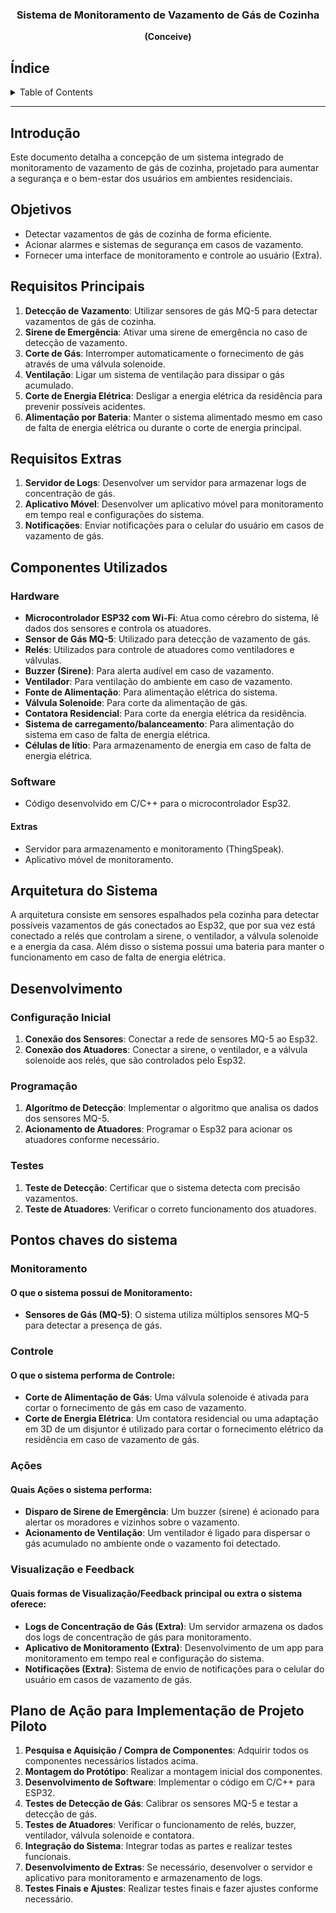 <!-- PROJECT LOGO -->
<div align="center">
  <h3 align="center">Sistema de Monitoramento de Vazamento de Gás de Cozinha</h3>

  <p align="center">
    <strong>(Conceive)</strong>
    <br />
</div>

## Índice

<!-- TABLE OF CONTENTS -->
<details>
  <summary>Table of Contents</summary>
  <ol>
    <li>
      <a href="#introdução">Introdução</a>
    </li>
    <li>
      <a href="#objetivos">Objetivos</a>
    </li>
    <li>
      <a href="#requisitos-principais">Requisitos Principais</a>
    </li>
    <li>
      <a href="#requisitos-extras">Requisitos Extras</a>
    </li>
    <li>
      <a href="#componentes-utilizados">Componentes Utilizados</a>
      <ul>
        <li><a href="#hardware">Hardware</a></li>
        <li><a href="#software">Software</a></li>
      </ul>
    </li>
    <li>
      <a href="#arquitetura-do-sistema">Arquitetura do Sistema</a>
    </li>
    <li>
      <a href="#desenvolvimento">Desenvolvimento</a>
      <ul>
        <li><a href="#configuração-inicial">Configuração Inicial</a></li>
        <li><a href="#programação">Programação</a></li>
        <li><a href="#testes">Testes</a></li>
      </ul>
    </li>
    <li>
      <a href="#pontos-chaves-do-sistema">Pontos Chaves do Sistema</a>
      <ul>
        <li><a href="#monitoramento">Monitoramento</a></li>
        <li><a href="#controle">Controle</a></li>
        <li><a href="#ações">Ações</a></li>
        <li><a href="#visualização-e-feedback">Visualização / Feedback</a></li>
      </ul>
    </li>
    <li>
      <a href="#plano-de-ação-para-implementação-de-projeto-piloto">Plano de Ação para Implementação de Projeto Piloto</a>
    </li>
  </ol>
</details>


---

## Introdução

Este documento detalha a concepção de um sistema integrado de monitoramento de vazamento de gás de cozinha, projetado para aumentar a segurança e o bem-estar dos usuários em ambientes residenciais.

## Objetivos

- Detectar vazamentos de gás de cozinha de forma eficiente.
- Acionar alarmes e sistemas de segurança em casos de vazamento.
- Fornecer uma interface de monitoramento e controle ao usuário (Extra).

## Requisitos Principais

1. **Detecção de Vazamento**: Utilizar sensores de gás MQ-5 para detectar vazamentos de gás de cozinha.
2. **Sirene de Emergência**: Ativar uma sirene de emergência no caso de detecção de vazamento.
3. **Corte de Gás**: Interromper automaticamente o fornecimento de gás através de uma válvula solenoide.
4. **Ventilação**: Ligar um sistema de ventilação para dissipar o gás acumulado.
5. **Corte de Energia Elétrica**: Desligar a energia elétrica da residência para prevenir possíveis acidentes.
6. **Alimentação por Bateria**: Manter o sistema alimentado mesmo em caso de falta de energia elétrica ou durante o corte de energia principal.

## Requisitos Extras

1. **Servidor de Logs**: Desenvolver um servidor para armazenar logs de concentração de gás.
2. **Aplicativo Móvel**: Desenvolver um aplicativo móvel para monitoramento em tempo real e configurações do sistema.
3. **Notificações**: Enviar notificações para o celular do usuário em casos de vazamento de gás.

## Componentes Utilizados

### Hardware

- **Microcontrolador ESP32 com Wi-Fi**: Atua como cérebro do sistema, lê dados dos sensores e controla os atuadores.
- **Sensor de Gás MQ-5**: Utilizado para detecção de vazamento de gás.
- **Relés**: Utilizados para controle de atuadores como ventiladores e válvulas.
- **Buzzer (Sirene)**: Para alerta audível em caso de vazamento.
- **Ventilador**: Para ventilação do ambiente em caso de vazamento.
- **Fonte de Alimentação**: Para alimentação elétrica do sistema.
- **Válvula Solenoide**: Para corte da alimentação de gás.
- **Contatora Residencial**: Para corte da energia elétrica da residência.
- **Sistema de carregamento/balanceamento**: Para alimentação do sistema em caso de falta de energia elétrica.
- **Células de lítio**: Para armazenamento de energia em caso de falta de energia elétrica.

### Software

- Código desenvolvido em C/C++ para o microcontrolador Esp32.

#### Extras

- Servidor para armazenamento e monitoramento (ThingSpeak).
- Aplicativo móvel de monitoramento.

## Arquitetura do Sistema

A arquitetura consiste em sensores espalhados pela cozinha para detectar possíveis vazamentos de gás conectados ao Esp32, que por sua vez está conectado a relés que controlam a sirene, o ventilador, a válvula solenoide e a energia da casa. Além disso o sistema possui uma bateria para manter o funcionamento em caso de falta de energia elétrica.

## Desenvolvimento

### Configuração Inicial

1. **Conexão dos Sensores**: Conectar a rede de sensores MQ-5 ao Esp32.
2. **Conexão dos Atuadores**: Conectar a sirene, o ventilador, e a válvula solenoide aos relés, que são controlados pelo Esp32.

### Programação

1. **Algorítmo de Detecção**: Implementar o algoritmo que analisa os dados dos sensores MQ-5.
2. **Acionamento de Atuadores**: Programar o Esp32 para acionar os atuadores conforme necessário.

### Testes

1. **Teste de Detecção**: Certificar que o sistema detecta com precisão vazamentos.
2. **Teste de Atuadores**: Verificar o correto funcionamento dos atuadores.

## Pontos chaves do sistema

### Monitoramento

#### O que o sistema possui de Monitoramento:

- **Sensores de Gás (MQ-5)**: O sistema utiliza múltiplos sensores MQ-5 para detectar a presença de gás.

### Controle

#### O que o sistema performa de Controle:

- **Corte de Alimentação de Gás**: Uma válvula solenoide é ativada para cortar o fornecimento de gás em caso de vazamento.
- **Corte de Energia Elétrica**: Um contatora residencial ou uma adaptação em 3D de um disjuntor é utilizado para cortar o fornecimento elétrico da residência em caso de vazamento de gás.

### Ações

#### Quais Ações o sistema performa:

- **Disparo de Sirene de Emergência**: Um buzzer (sirene) é acionado para alertar os moradores e vizinhos sobre o vazamento.
- **Acionamento de Ventilação**: Um ventilador é ligado para dispersar o gás acumulado no ambiente onde o vazamento foi detectado.

### Visualização e Feedback

#### Quais formas de Visualização/Feedback principal ou extra o sistema oferece:

- **Logs de Concentração de Gás (Extra)**: Um servidor armazena os dados dos logs de concentração de gás para monitoramento.
- **Aplicativo de Monitoramento (Extra)**: Desenvolvimento de um app para monitoramento em tempo real e configuração do sistema.
- **Notificações (Extra)**: Sistema de envio de notificações para o celular do usuário em casos de vazamento de gás.

## Plano de Ação para Implementação de Projeto Piloto

1. **Pesquisa e Aquisição / Compra de Componentes**: Adquirir todos os componentes necessários listados acima.
2. **Montagem do Protótipo**: Realizar a montagem inicial dos componentes.
3. **Desenvolvimento de Software**: Implementar o código em C/C++ para ESP32.
4. **Testes de Detecção de Gás**: Calibrar os sensores MQ-5 e testar a detecção de gás.
5. **Testes de Atuadores**: Verificar o funcionamento de relés, buzzer, ventilador, válvula solenoide e contatora.
6. **Integração do Sistema**: Integrar todas as partes e realizar testes funcionais.
7. **Desenvolvimento de Extras**: Se necessário, desenvolver o servidor e aplicativo para monitoramento e armazenamento de logs.
8. **Testes Finais e Ajustes**: Realizar testes finais e fazer ajustes conforme necessário.
